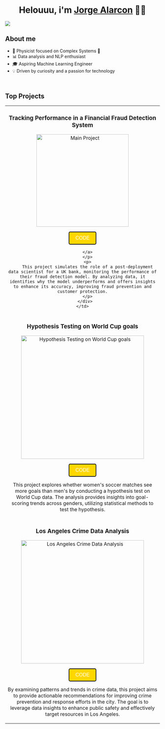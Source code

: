 <div align="center">
<h1 align="center">Helouuu, i'm <a href="www.linkedin.com/in/jorgealarconp">Jorge Alarcon</a> 🙋‍♂️</h1>
</div>
<img src="https://i.imgur.com/ZBhEqoj.png">

## About me
- 🚀 Physicist focused on Complex Systems 🚀
- 📊 Data analysis and NLP enthusiast
- 🎓 Aspiring Machine Learning Engineer
- 💡 Driven by curiosity and a passion for technology
<br>

## Top Projects
<table>
  <tr>
    <td width="100%">
        <h3 align="center">Tracking Performance in a Financial Fraud Detection System</h3>
        <div align="center">
        <a href="https://github.com/jorgealarcon07/jorgealarcon07/blob/bba214d6b4d260b0c9110de7ac86c5cf9a65b055/Tracking%20Performance%20in%20a%20Financial%20Fraud%20Detection%20System/Monitoring_A_Detection_Model.ipynb" target="_blank">
            <img src="https://i.imgur.com/yTjctmo.jpeg" width="300" alt="Main Project">
        </a>
        <p>
        <a href="https://github.com/jorgealarcon07/jorgealarcon07/blob/bba214d6b4d260b0c9110de7ac86c5cf9a65b055/Tracking%20Performance%20in%20a%20Financial%20Fraud%20Detection%20System/Monitoring_A_Detection_Model.ipynb" target="_blank" style="text-decoration:none;">
        <button style="background-color: #FFD700; color: white; border: 2px solid black; padding: 10px 20px; font-size: 16px; cursor: pointer; border-radius: 5px;">
            CODE
        </button>

        </a>
        </p>
        <p>
        This project simulates the role of a post-deployment data scientist for a UK bank, monitoring the performance of their fraud detection model. By analyzing data, it identifies why the model underperforms and offers insights to enhance its accuracy, improving fraud prevention and customer protection.
        </p>
      </div>
    </td>
  </tr>

<tr>
    <td width="50%">
        <h3 align="center">Hypothesis Testing on World Cup goals</h3>
        <div align="center">
        <a href="https://github.com/jorgealarcon07/jorgealarcon07/blob/main/5_Hypothesis_testing.ipynb" target="_blank">
            <img src="https://i.imgur.com/vTTolEn.jpeg" width="400" alt="Hypothesis Testing on World Cup goals">
        </a>
        <p>
        <a href="https://github.com/jorgealarcon07/jorgealarcon07/blob/main/5_Hypothesis_testing.ipynb" target="_blank" style="text-decoration:none;">
        <button style="background-color: #FFD700; color: white; border: 2px solid black; padding: 10px 20px; font-size: 16px; cursor: pointer; border-radius: 5px;">
            CODE
        </button>
        </a>
        </p>
        <p>
        This project explores whether women's soccer matches see more goals than men's by conducting a hypothesis test on World Cup data. The analysis provides insights into goal-scoring trends across genders, utilizing statistical methods to test the hypothesis.
        </p>
      </div>
    </td>
</tr>

<tr>
    <td width="50%">
        <h3 align="center">Los Angeles Crime Data Analysis</h3>
        <div align="center">
        <a href="https://github.com/jorgealarcon07/jorgealarcon07/blob/main/4_crimes_los_angeles.ipynb" target="_blank">
          <img src="https://i.imgur.com/GgQBo3w.jpeg" width="400" alt="Los Angeles Crime Data Analysis">
        </a>
        <p>
        <a href="https://github.com/jorgealarcon07/jorgealarcon07/blob/main/4_crimes_los_angeles.ipynb" target="_blank" style="text-decoration:none;">
        <button style="background-color: #FFD700; color: white; border: 2px solid black; padding: 10px 20px; font-size: 16px; cursor: pointer; border-radius: 5px;">
            CODE
        </button>
        </a>
        </p>
        By examining patterns and trends in crime data, this project aims to provide actionable recommendations for improving crime prevention and response efforts in the city. The goal is to leverage data insights to enhance public safety and effectively target resources in Los Angeles.
        </p>
        </div>
    </td>
</tr>
</table>
</div>
<br>
